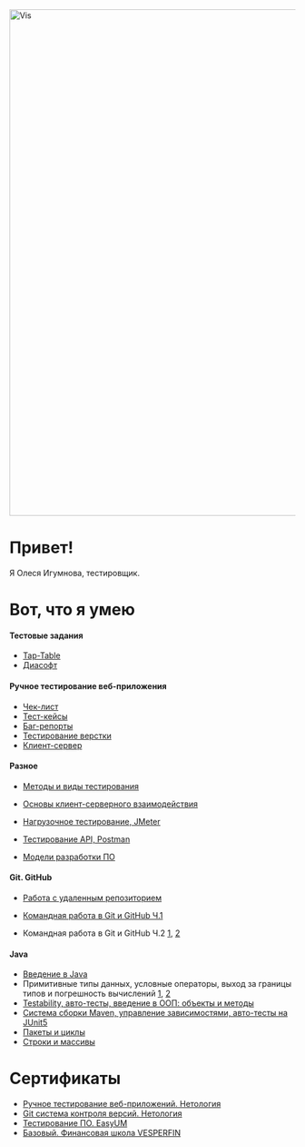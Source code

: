 <img width="890" alt="Vis" src="https://user-images.githubusercontent.com/115995612/219364189-01965bce-15a0-4e6d-9522-028e401d3b8a.png">


# Привет! 

Я Олеся Игумнова, тестировщик.

# Вот, что я умею

#### Тестовые задания
- [Tap-Table](https://drive.google.com/drive/folders/1DbodxG7qcL74UW-7WBBZacFD-B8wY1fk)
- [Диасофт](https://docs.google.com/document/d/1-vorOru6SK3p-gexutKDSbZttozEDfcZMzyUNgMlmHE/edit?usp=sharing)

#### Ручное тестирование веб-приложения 
 
 - [Чек-лист](https://docs.google.com/spreadsheets/d/1FOuBQ2v8-yufLAuMWbxvFln7VyNikTIL6gTb1cEvA2c/edit#gid=946475606)
 - [Тест-кейсы](https://docs.google.com/spreadsheets/d/1L_ttb9TGTTE2SxOynt5wSHwC3-4vG_gwtoOZXn3TOgQ/edit#gid=0)
 - [Баг-репорты](https://docs.google.com/spreadsheets/d/1CVKxWJ1UfA5gMfAG7DKw8MMJKRghG3ANZ7Lh6VNaLLs/edit#gid=0)
 - [Тестирование верстки](https://drive.google.com/drive/folders/1UA3hojWK9pTQSaDy0Ziu6qfW4yQyDxGD)
 - [Клиент-сервер](https://drive.google.com/drive/folders/19uSyuwkniKRCnSbEBNC1FuPOj4aXhZny)
 
#### Разное

- [Методы и виды тестирования](https://docs.google.com/document/d/1S6HDCcJHDPc28doILJqrdGXPo4dI4k24qShlKMkSE28/edit?usp=sharing)

- [Основы клиент-серверного взаимодействия](https://docs.google.com/document/d/1C301RmUhS1XOpusj7Maw25vnLiuA5LK-MSJUXAlsU78/edit?usp=sharing)

- [Нагрузочное тестирование, JMeter](https://drive.google.com/drive/folders/1sSK-GrPozopE9-A-hKrk3fy06ksyb3Kl?usp=sharing)

- [Тестирование API, Postman](https://drive.google.com/drive/folders/1S4wqau0nlOM0yRa4gOU7QRqFYjmWVDlj?usp=sharing) 

- [Модели разработки ПО](https://docs.google.com/document/d/1LKJM_0W4rEyIYfSfIhIez0XbnU7iOzGdFiAiucHmRTw/edit?usp=sharing)

 
 #### Git. GitHub
 
- [Работа с удаленным репозиторием](https://github.com/zolotco/3.Target)

- [Командная работа в Git и GitHub Ч.1](https://github.com/zolotco/2-Target)

- Командная работа в Git и GitHub Ч.2 [1](https://github.com/netology-code/git-2-homeworks-issues/issues/844), [2](https://github.com/netology-code/git-2-homeworks-pr/pull/820)

#### Java

- [Введение в Java](https://github.com/zolotco/TaskRecipe)
- Примитивные типы данных, условные операторы, выход за границы типов и погрешность вычислений [1](https://github.com/zolotco/Mile), [2](https://github.com/zolotco/Rubls)
- [Testability, авто-тесты, введение в ООП: объекты и методы](https://github.com/zolotco/Mile)
- [Система сборки Maven, управление зависимостями, авто-тесты на JUnit5](https://github.com/zolotco/BonusMaven)
- [Пакеты и циклы](https://github.com/zolotco/SQRService)
- [Строки и массивы](https://github.com/zolotco/StatsService)


# Сертификаты 
- [Ручное тестирование веб-приложений. Нетология](https://drive.google.com/file/d/11vcbklB_gmgJv2G10yxQzV0toNc4QQO4/view?usp=sharing)
- [Git система контроля версий. Нетология](https://drive.google.com/file/d/1JaEXklOvW0pud2x5JUeMPF6VPL-dm2XH/view?usp=sharing)
- [Тестирование ПО. EasyUM](https://it.easyum.ru/certificates/testing-po-260521-412/)
- [Базовый. Финансовая школа VESPERFIN](https://drive.google.com/file/d/1__qHvs52hCP_FccNPhx4IzUBYJKeTytF/view?usp=sharing)



  



